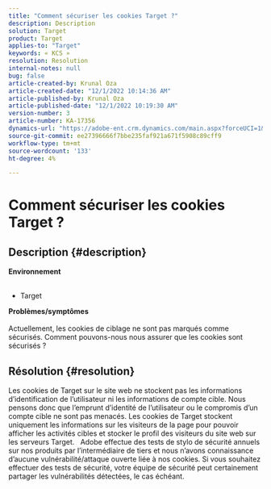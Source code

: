```yaml
---
title: "Comment sécuriser les cookies Target ?"
description: Description
solution: Target
product: Target
applies-to: "Target"
keywords: « KCS »
resolution: Resolution
internal-notes: null
bug: false
article-created-by: Krunal Oza
article-created-date: "12/1/2022 10:14:36 AM"
article-published-by: Krunal Oza
article-published-date: "12/1/2022 10:19:30 AM"
version-number: 3
article-number: KA-17356
dynamics-url: "https://adobe-ent.crm.dynamics.com/main.aspx?forceUCI=1&pagetype=entityrecord&etn=knowledgearticle&id=c1c8d0f3-6071-ed11-9561-6045bd006a22"
source-git-commit: ee27396666f7bbe235faf921a671f5908c89cff9
workflow-type: tm+mt
source-wordcount: '133'
ht-degree: 4%

---
```


# Comment sécuriser les cookies Target ?

## Description {#description}

<b>Environnement 
<br> </b>
- Target



<b>Problèmes/symptômes</b><br><br>Actuellement, les cookies de ciblage ne sont pas marqués comme sécurisés. Comment pouvons-nous nous assurer que les cookies sont sécurisés ?<br>

## Résolution {#resolution}


Les cookies de Target sur le site web ne stockent pas les informations d’identification de l’utilisateur ni les informations de compte cible. Nous pensons donc que l’emprunt d’identité de l’utilisateur ou le compromis d’un compte cible ne sont pas menacés. Les cookies de Target stockent uniquement les informations sur les visiteurs de la page pour pouvoir afficher les activités cibles et stocker le profil des visiteurs du site web sur les serveurs Target.
 
Adobe effectue des tests de stylo de sécurité annuels sur nos produits par l’intermédiaire de tiers et nous n’avons connaissance d’aucune vulnérabilité/attaque ouverte liée à nos cookies. Si vous souhaitez effectuer des tests de sécurité, votre équipe de sécurité peut certainement partager les vulnérabilités détectées, le cas échéant.
